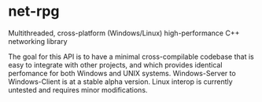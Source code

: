 # net-rpg
Multithreaded, cross-platform (Windows/Linux) high-performance C++ networking library

The goal for this API is to have a minimal cross-compilable codebase that is easy to integrate with other projects, and which provides identical perfomance for both Windows and UNIX systems.
Windows-Server to Windows-Client is at a stable alpha version. Linux interop is currently untested and requires minor modifications.
